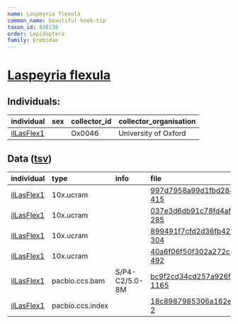 ```yaml
---
name: Laspeyria flexula
common_name: beautiful hook-tip
taxon_id: 938238
order: Lepidoptera
family: Erebidae
---
```


# [Laspeyria flexula](https://www.ebi.ac.uk/ena/data/taxonomy/v1/taxon/tax-id/938238)

## Individuals:

| individual | sex | collector_id | collector_organisation |
| :--------- | :-: | :----------- | :--------------------- |
| [ilLasFlex1](ilLasFlex1.md) |  | Ox0046 | University of Oxford |

## Data ([tsv](Laspeyria_flexula_data.tsv))

| individual | type | info | file |
| :--------- | :--- | :--- | :--- |
| [ilLasFlex1](ilLasFlex1.md) | 10x.ucram |  | [997d7958a99d1fbd284c6c9d8728215f-415](https://darwin.cog.sanger.ac.uk/insects/Laspeyria_flexula/ilLasFlex1/genomic_data/10x/32140_4%235.cram) |
| [ilLasFlex1](ilLasFlex1.md) | 10x.ucram |  | [037e3d6db91c78fd4af1b9bd041c7e8c-285](https://darwin.cog.sanger.ac.uk/insects/Laspeyria_flexula/ilLasFlex1/genomic_data/10x/32140_4%236.cram) |
| [ilLasFlex1](ilLasFlex1.md) | 10x.ucram |  | [899491f7cfd2d36fb420d8c8df812018-304](https://darwin.cog.sanger.ac.uk/insects/Laspeyria_flexula/ilLasFlex1/genomic_data/10x/32140_4%237.cram) |
| [ilLasFlex1](ilLasFlex1.md) | 10x.ucram |  | [40a6f06f50f302a272c965d5498e9a0d-492](https://darwin.cog.sanger.ac.uk/insects/Laspeyria_flexula/ilLasFlex1/genomic_data/10x/32140_4%238.cram) |
| [ilLasFlex1](ilLasFlex1.md) | pacbio.ccs.bam | S/P4-C2/5.0-8M | [bc9f2cd34cd257a926f3043542536fce-1165](https://darwin.cog.sanger.ac.uk/insects/Laspeyria_flexula/ilLasFlex1/genomic_data/pacbio/m64125_200519_161243.ccs.bam) |
| [ilLasFlex1](ilLasFlex1.md) | pacbio.ccs.index |  | [18c8987985306a162e45a53dae132662-2](https://darwin.cog.sanger.ac.uk/insects/Laspeyria_flexula/ilLasFlex1/genomic_data/pacbio/m64125_200519_161243.ccs.bam.pbi) |
